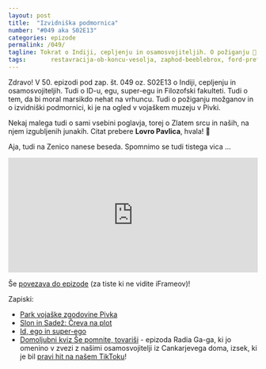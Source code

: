 ```yaml
---
layout: post
title:  "Izvidniška podmornica"
number: "#049 aka S02E13"
categories: epizode
permalink: /049/
tagline: Tokrat o Indiji, cepljenju in osamosvojiteljih. O požiganju 🧠 in izvidniški podmornici in tem, da bi moral marsikdo nehat na vrhuncu. Zlato srce deluje. Zarniwoop sreča štiri 💨. Citat prebere Lovro Pavlica!
tags:		restavracija-ob-koncu-vesolja, zaphod-beeblebrox, ford-prefect, zarniwoop, arthur-dent, trillian, 
---
```


Zdravo! V 50. epizodi pod zap. št. 049 oz. S02E13 o Indiji, cepljenju in osamosvojiteljih. Tudi o ID-u, egu, super-egu in Filozofski fakulteti. Tudi o tem, da bi moral marsikdo nehat na vrhuncu. Tudi o požiganju možganov in o izvidniški podmornici, ki je na ogled v vojaškem muzeju v Pivki.

Nekaj malega tudi o sami vsebini poglavja, torej o Zlatem srcu in naših, na njem izgubljenih junakih. Citat prebere **Lovro Pavlica**, hvala! 🙏 

Aja, tudi na Zenico nanese beseda. Spomnimo se tudi tistega vica ... 

<iframe src="https://open.spotify.com/embed-podcast/episode/5L1AraWEy5ls2UsTBlWT9B" width="100%" height="232" frameborder="0" allowtransparency="true" allow="encrypted-media"></iframe>

Še [povezava do epizode](https://apple.co/3nEMjXQ) (za tiste ki ne vidite iFrameov)!

Zapiski:
- [Park vojaške zgodovine Pivka](https://www.parkvojaskezgodovine.si/) 
- [Slon in Sadež: Čreva na plot](https://www.youtube.com/watch?v=5w5m8lYMJoo)
- [Id, ego in super-ego](https://en.wikipedia.org/wiki/Id,_ego_and_super-ego)
- [Domoljubni kviz Še pomnite, tovariši](https://4d.rtvslo.si/arhiv/radio-ga-ga/174768971) - epizoda Radia Ga-ga, ki jo omenino v zvezi z našimi osamosvojitelji iz Cankarjevega doma, izsek, ki je bil [pravi hit na našem TikToku](https://www.tiktok.com/@opravicujemose/video/6958062340155772166)!